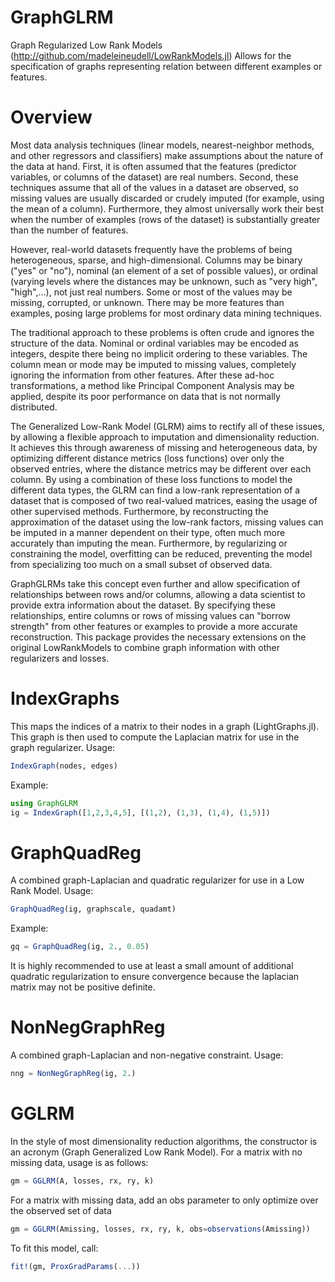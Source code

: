 # GraphGLRM

Graph Regularized Low Rank Models (http://github.com/madeleineudell/LowRankModels.jl)
Allows for the specification of graphs representing relation between different examples or features.

# Overview

Most data analysis techniques (linear models, nearest-neighbor methods, and other regressors and classifiers)
make assumptions about the nature of the data at hand. First, it is often assumed that the features (predictor variables, or columns of the dataset)
are real numbers. Second, these techniques assume that all of the values in a dataset are observed, so missing values are
usually discarded or crudely imputed (for example, using the mean of a column). Furthermore, they almost universally work their best
when the number of examples (rows of the dataset) is substantially greater than the number of features.

However, real-world datasets frequently have the problems of being heterogeneous, sparse, and high-dimensional. Columns may be
binary ("yes" or "no"), nominal (an element of a set of possible values), or ordinal (varying levels where the distances may be unknown, such as "very high", "high",...),
not just real numbers. Some or most of the values may be missing, corrupted, or unknown. There may be more features than examples, posing large problems for
most ordinary data mining techniques.

The traditional approach to these problems is often crude and ignores the structure of the data. Nominal or ordinal variables may be encoded as integers, despite
there being no implicit ordering to these variables. The column mean or mode may be imputed to missing values, completely ignoring the information from other features.
After these ad-hoc transformations, a method like Principal Component Analysis may be applied, despite its poor performance on data that is not normally distributed.

The Generalized Low-Rank Model (GLRM) aims to rectify all of these issues, by allowing a flexible approach to imputation and dimensionality reduction. It achieves
this through awareness of missing and heterogeneous data, by optimizing different distance metrics (loss functions) over only the observed entries, where the distance
metrics may be different over each column. By using a combination of these loss functions to model the different data types, the GLRM can find a low-rank representation of
a dataset that is composed of two real-valued matrices, easing the usage of other supervised methods. Furthermore, by reconstructing the approximation of the dataset using the
low-rank factors, missing values can be imputed in a manner dependent on their type, often much more accurately than imputing the mean. Furthermore, by regularizing or constraining
the model, overfitting can be reduced, preventing the model from specializing too much on a small subset of observed data.

GraphGLRMs take this concept even further and allow specification of relationships between rows and/or columns, allowing a data scientist to provide extra information about
the dataset. By specifying these relationships, entire columns or rows of missing values can "borrow strength" from other features or examples to provide a more accurate reconstruction.
This package provides the necessary extensions on the original LowRankModels to combine graph information with other regularizers and losses.

# IndexGraphs
This maps the indices of a matrix to their nodes in a graph (LightGraphs.jl).
This graph is then used to compute the Laplacian matrix for use in the graph regularizer.
Usage:
```julia
IndexGraph(nodes, edges)
```
Example:
```julia
using GraphGLRM
ig = IndexGraph([1,2,3,4,5], [(1,2), (1,3), (1,4), (1,5)])
```

# GraphQuadReg
A combined graph-Laplacian and quadratic regularizer for use in a Low Rank Model.
Usage:
```julia
GraphQuadReg(ig, graphscale, quadamt)
```
Example:
```julia
gq = GraphQuadReg(ig, 2., 0.05)
```
It is highly recommended to use at least a small amount of additional quadratic
regularization to ensure convergence because the laplacian matrix may not be
positive definite.

# NonNegGraphReg
A combined graph-Laplacian and non-negative constraint.
Usage:
```julia
nng = NonNegGraphReg(ig, 2.)
```

# GGLRM
In the style of most dimensionality reduction algorithms, the constructor
is an acronym (Graph Generalized Low Rank Model).
For a matrix with no missing data, usage is as follows:
```julia
gm = GGLRM(A, losses, rx, ry, k)
```
For a matrix with missing data, add an obs parameter to only optimize over
the observed set of data
```julia
gm = GGLRM(Amissing, losses, rx, ry, k, obs=observations(Amissing))
```
To fit this model, call:
```julia
fit!(gm, ProxGradParams(...))
```
